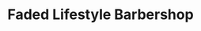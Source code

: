 ---
title: "Faded Lifestyle Barbershop"
url: /grand-junction/faded-lifestyle-barbershop/
shop: hairdresser
---